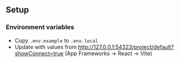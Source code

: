 ## Setup

### Environment variables

- Copy `.env.example` to `.env.local`
- Update with values from http://127.0.0.1:54323/project/default?showConnect=true (App Frameworks -> React -> Vite)
